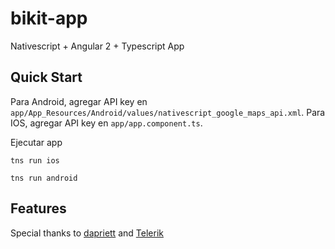 # bikit-app
Nativescript + Angular 2 + Typescript App


## Quick Start
Para Android, agregar API key en `app/App_Resources/Android/values/nativescript_google_maps_api.xml`.
Para IOS, agregar API key en `app/app.component.ts`.

Ejecutar app
```
tns run ios
```
```
tns run android
```

## Features


Special thanks to [dapriett](https://github.com/dapriett) and [Telerik](http://nativescript.org/)
